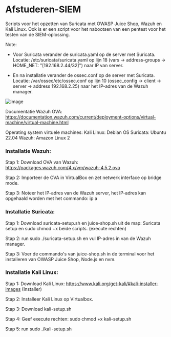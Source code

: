 # Afstuderen-SIEM
 Scripts voor het opzetten van Suricata met OWASP Juice Shop, Wazuh en Kali Linux. Ook is er een script voor het nabootsen van een pentest voor het testen van de SIEM-oplossing. 

Note:
- Voor Suricata verander de suricata.yaml op de server met Suricata. Locatie: /etc/suricata/suricata.yaml op lijn 18 (vars -> address-groups -> HOME_NET: "[192.168.2.44/32]") naar IP van server.

- En na installatie verander de ossec.conf op de server met Suricata. Locatie: /var/ossec/etc/ossec.conf op lijn 10 (ossec_config -> client -> server -> address 192.168.2.25) naar het IP-adres van de Wazuh manager.

![image](https://github.com/Jensjee/Afstuderen-SIEM/assets/16975896/74a05d0f-5c9d-4c41-8310-cb67328ccdb0)

Documentatie Wazuh OVA: https://documentation.wazuh.com/current/deployment-options/virtual-machine/virtual-machine.html 

Operating system virtuele machines:
Kali Linux: Debian OS
Suricata: Ubuntu 22.04
Wazuh: Amazon Linux 2

### Installatie Wazuh:

Stap 1: Download OVA van Wazuh: https://packages.wazuh.com/4.x/vm/wazuh-4.5.2.ova

Stap 2: Importeer de OVA in VirtualBox en zet netwerk interface op bridge mode.

Stap 3: Noteer het IP-adres van de Wazuh server, het IP-adres kan opgehaald worden met het commando: ip a

### Installatie Suricata:

Stap 1:
Download suricata-setup.sh en juice-shop.sh uit de map: Suricata setup en sudo chmod +x beide scripts. (execute rechten)

Stap 2:
run sudo ./suricata-setup.sh en vul IP-adres in van de Wazuh manager.

Stap 3:
Voer de commando's van juice-shop.sh in de terminal voor het installeren van OWASP Juice Shop, Node.js en nvm.

### Installatie Kali Linux:

Stap 1:
Download Kali Linux: https://www.kali.org/get-kali/#kali-installer-images (Installer)

Stap 2:
Installeer Kali Linux op Virtualbox.

Stap 3:
Download kali-setup.sh

Stap 4:
Geef execute rechten: sudo chmod +x kali-setup.sh

Stap 5:
run sudo ./kali-setup.sh
